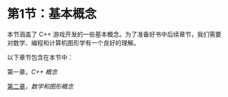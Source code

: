 # 第1节：基本概念

本节涵盖了 C++ 游戏开发的一些基本概念。为了准备好书中后续章节，我们需要对数学、编程和计算机图形学有一个良好的理解。

以下章节包含在本节中：

第一章，*C++ 概念*

[第二章](3592c1fa-996c-4629-bd98-a9f6733447fd.xhtml)，*数学和图形概念*
